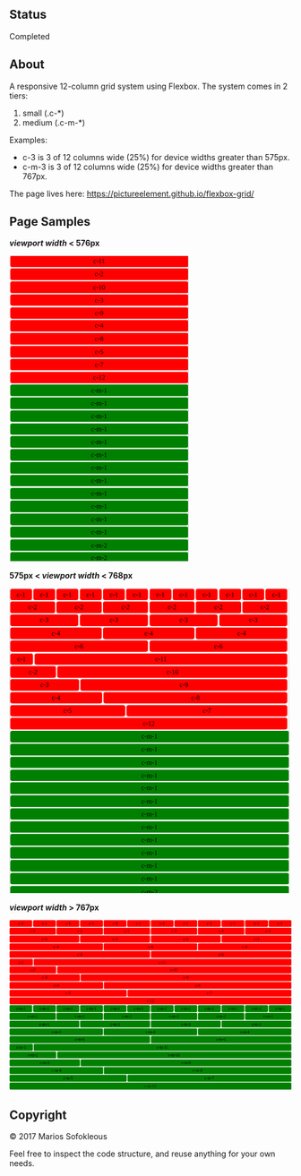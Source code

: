 ## Status

Completed

## About

A responsive 12-column grid system using Flexbox. The system comes in 2 tiers:

 1. small (.c-*)
 2. medium (.c-m-*)

Examples:

 - c-3 is 3 of 12 columns wide (25%) for device widths greater than 575px.
 - c-m-3 is 3 of 12 columns wide (25%) for device widths greater than 767px.

The page lives here: https://pictureelement.github.io/flexbox-grid/

## Page Samples

**_viewport width_ < 576px**

![sample1 page](samples/sample1.png)

**575px < _viewport width_ < 768px**

![sample2 page](samples/sample2.png)

**_viewport width_ > 767px**

![sample3 page](samples/sample3.png)

## Copyright

&copy; 2017 Marios Sofokleous

Feel free to inspect the code structure, and reuse anything for your own needs.